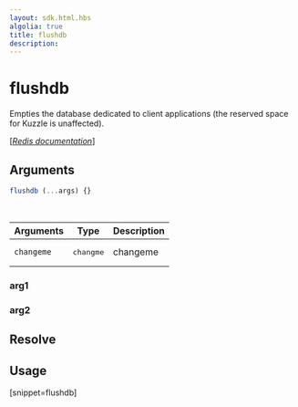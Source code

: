 ```yaml
---
layout: sdk.html.hbs
algolia: true
title: flushdb
description:
---
```


# flushdb


Empties the database dedicated to client applications (the reserved space for Kuzzle is unaffected).

[[_Redis documentation_]](https://redis.io/commands/flushdb)

## Arguments

```js
flushdb (...args) {}

```

<br/>

| Arguments    | Type    | Description |
|--------------|---------|-------------|
| ``changeme`` | <pre>changme</pre> | changeme    |

### arg1

### arg2

## Resolve

## Usage

[snippet=flushdb]
